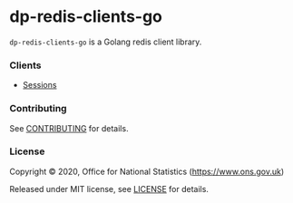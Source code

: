 dp-redis-clients-go
================

`dp-redis-clients-go` is a Golang redis client library.

### Clients
- [Sessions](/sessions)

### Contributing

See [CONTRIBUTING](CONTRIBUTING.md) for details.

### License

Copyright © 2020, Office for National Statistics (https://www.ons.gov.uk)

Released under MIT license, see [LICENSE](LICENSE.md) for details.
